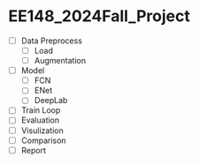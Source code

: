 # EE148_2024Fall_Project

- [ ] Data Preprocess
  - [ ] Load
  - [ ] Augmentation
- [ ] Model
  - [ ] FCN
  - [ ] ENet
  - [ ] DeepLab
- [ ] Train Loop
- [ ] Evaluation
- [ ] Visulization
- [ ] Comparison
- [ ] Report